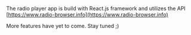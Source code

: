 The radio player app is build with React.js framework and utilizes the API [https://www.radio-browser.info](https://www.radio-browser.info)

More features have yet to come. Stay tuned ;)
